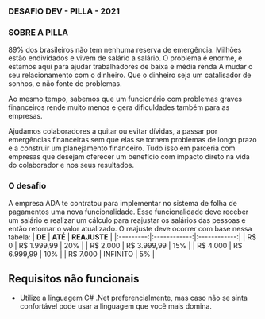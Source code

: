 ### DESAFIO DEV - PILLA - 2021

### SOBRE A PILLA

89% dos brasileiros não tem nenhuma reserva de emergência. Milhões estão endividados e vivem de salário a salário. O problema é enorme, e estamos aqui para ajudar trabalhadores de baixa e média renda A mudar o seu relacionamento com o dinheiro. Que o dinheiro seja um catalisador de sonhos, e não fonte de problemas.

Ao mesmo tempo, sabemos que um funcionário com problemas graves financeiros rende muito menos e gera dificuldades também para as empresas.

Ajudamos colaboradores a quitar ou evitar dívidas, a passar por emergências financeiras sem que elas se tornem problemas de longo prazo e a construir um planejamento financeiro. Tudo isso em parceria com empresas que desejam oferecer um benefício com impacto direto na vida do colaborador e nos seus resultados.


### O desafio

A empresa ADA te contratou para implementar no sistema de folha de pagamentos uma nova funcionalidade.
Esse funcionalidade deve receber um salário e realizar um cálculo para reajustar os salários das pessoas e então retornar o valor atualizado.
O reajuste deve ocorrer com base nessa tabela:
| **DE**    | **ATÉ**      | **REAJUSTE** |
|:---------:|:------------:|:------------:|
| R$ 0      | R$ 1\.999,99 | 20%          |
| R$ 2\.000 | R$ 3\.999,99 | 15%          |
| R$ 4\.000 | R$ 6\.999,99 | 10%          |
| R$ 7\.000 | INFINITO     | 5%           |


## Requisitos não funcionais

- Utilize a linguagem C# .Net preferencialmente, mas caso não se sinta confortável pode usar a linguagem que você mais domina. 
